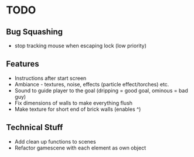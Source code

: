 # TODO

## Bug Squashing

- stop tracking mouse when escaping lock (low priority)

## Features

- Instructions after start screen
- Ambiance - textures, noise, effects (particle effect/torches) etc.
- Sound to guide player to the goal (dripping = good goal, ominous = bad guy)
- Fix dimensions of walls to make everything flush
- Make texture for short end of brick walls (enables ^)

## Technical Stuff

- Add clean up functions to scenes 
- Refactor gamescene with each element as own object